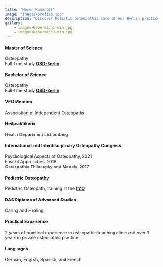 ```yaml
---
title: "Maren Kammhoff"
image: "images/profile.jpg"
description: "Discover holistic osteopathic care at our Berlin practice. Specializing in chronic pain, acute injuries, and overall wellness, we offer personalized treatments in a welcoming environment. Visit us for expert osteopathy services tailored to your needs. Entdecken Sie ganzheitliche osteopathische Betreuung in unserer Berliner Praxis. Wir sind spezialisiert auf chronische Schmerzen, akute Verletzungen und allgemeines Wohlbefinden. Besuchen Sie uns für individuell angepasste Behandlungen in einer einladenden Umgebung."
gallery: 
    - images/Uebermich1-min.jpg
    - images/Uebermich3-min.jpg
---
```


#### Master of Science
Osteopathy <br> 
Full-time study **[OSD-Berlin](https://www.osteopathie-schule.de/ "Studium an der OSD")**  
  
#### Bachelor of Science  
Osteopathy <br>
Full-time study **[OSD-Berlin](https://www.osteopathie-schule.de/ "Studium an der OSD")**  
  
#### VFO Member
Association of Independent Osteopaths
  
#### Heilpraktikerin
Health Department Lichtenberg  
  
#### International and Interdisciplinary Osteopathy Congress 
Psychological Aspects of Osteopathy, 2021<br>
Fascial Approaches, 2018  
Osteopathic Philosophy and Models, 2017  

#### Pediatric Osteopathy <br>
Pediatric Osteopath, training at the **[IfAO](https://www.ifaop.com/postgraduatkurse/kursuebersicht/ "kinderosteopathische Ausbildung")** <br>

#### DAS Diploma of Advanced Studies <br>
Caring and Healing

#### Practical Experience <br>
2 years of practical experience in osteopathic teaching clinic and over 3 years in private osteopathic practice

#### Languages <br>
German, English, Spanish, and French  